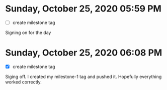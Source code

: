 # Sunday, October 25, 2020 05:59 PM
- [ ] create milestone tag

Signing on for the day
# Sunday, October 25, 2020 06:08 PM
- [x] create milestone tag

Siging off. I created my milestone-1 tag and pushed it. Hopefully everything worked correctly.
